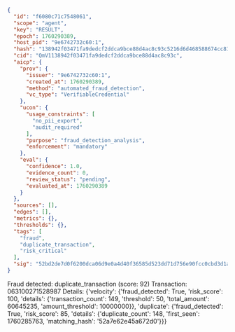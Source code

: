 ```json
{
  "id": "f6080c71c7548061",
  "scope": "agent",
  "key": "RESULT",
  "epoch": 1760290389,
  "host_pid": "9e6742732c60:1",
  "hash": "138942f03471fa9dedcf2ddca9bce88d4ac8c93c5216d6d468588674cc81d662",
  "cid": "QmV1138942f03471fa9dedcf2ddca9bce88d4ac8c93c",
  "aicp": {
    "prov": {
      "issuer": "9e6742732c60:1",
      "created_at": 1760290389,
      "method": "automated_fraud_detection",
      "vc_type": "VerifiableCredential"
    },
    "ucon": {
      "usage_constraints": [
        "no_pii_export",
        "audit_required"
      ],
      "purpose": "fraud_detection_analysis",
      "enforcement": "mandatory"
    },
    "eval": {
      "confidence": 1.0,
      "evidence_count": 0,
      "review_status": "pending",
      "evaluated_at": 1760290389
    }
  },
  "sources": [],
  "edges": [],
  "metrics": {},
  "thresholds": {},
  "tags": [
    "fraud",
    "duplicate_transaction",
    "risk_critical"
  ],
  "sig": "52bd2de7d0f6200dca06d9e0a4d40f36585d523dd71d756e90fcc0cbd3d1a041"
}
```

Fraud detected: duplicate_transaction (score: 92)
Transaction: 063100271528987
Details: {'velocity': {'fraud_detected': True, 'risk_score': 100, 'details': {'transaction_count': 149, 'threshold': 50, 'total_amount': 60645235, 'amount_threshold': 10000000}}, 'duplicate': {'fraud_detected': True, 'risk_score': 85, 'details': {'duplicate_count': 148, 'first_seen': 1760285763, 'matching_hash': '52a7e62e45a672d0'}}}